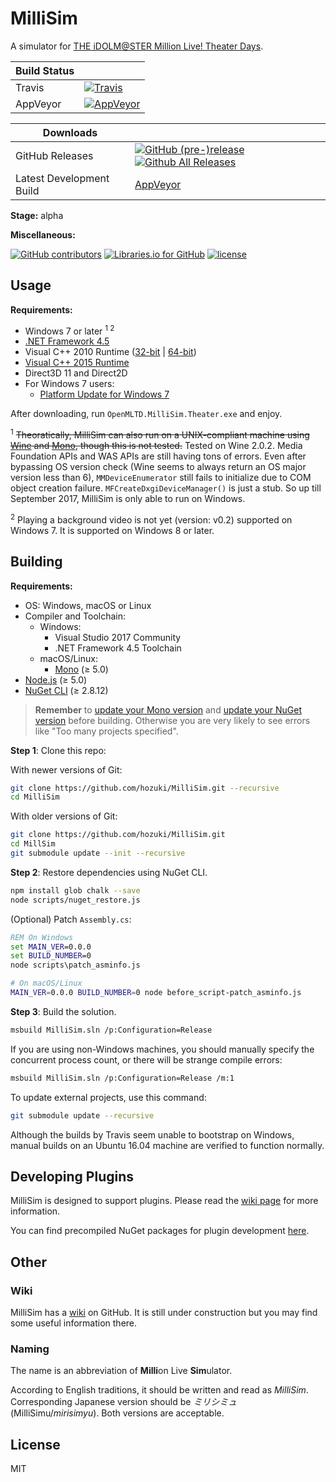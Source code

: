 # MilliSim

A simulator for [THE iDOLM@STER Million Live! Theater Days](https://millionlive.idolmaster.jp/theaterdays/).

| Build Status | |
|--|--|
| Travis | [![Travis](https://img.shields.io/travis/hozuki/MilliSim.svg)](https://travis-ci.org/hozuki/MilliSim) |
| AppVeyor | [![AppVeyor](https://img.shields.io/appveyor/ci/hozuki/MilliSim.svg)](https://ci.appveyor.com/project/hozuki/MilliSim) |

| Downloads| |
|--|--|
| GitHub Releases | [![GitHub (pre-)release](https://img.shields.io/github/release/hozuki/MilliSim/all.svg) ![Github All Releases](https://img.shields.io/github/downloads/hozuki/MilliSim/total.svg)](https://github.com/hozuki/MilliSim/releases) |
| Latest Development Build | [AppVeyor](https://ci.appveyor.com/api/projects/hozuki/MilliSim/artifacts/millisim-appveyor-latest.zip) |

**Stage:** alpha

**Miscellaneous:**

[![GitHub contributors](https://img.shields.io/github/contributors/hozuki/MilliSim.svg)](https://github.com/hozuki/MilliSim/graphs/contributors)
[![Libraries.io for GitHub](https://img.shields.io/librariesio/github/hozuki/MilliSim.svg)](https://github.com/hozuki/MilliSim)
[![license](https://img.shields.io/github/license/hozuki/MilliSim.svg)](LICENSE.txt)

## Usage

**Requirements:**

- Windows 7 or later <sup>1 2</sup>
- [.NET Framework 4.5](https://www.microsoft.com/en-us/download/details.aspx?id=42642)
- Visual C++ 2010 Runtime ([32-bit](https://www.microsoft.com/en-us/download/details.aspx?id=8328) | [64-bit](https://www.microsoft.com/en-us/download/details.aspx?id=13523))
- [Visual C++ 2015 Runtime](https://www.microsoft.com/en-us/download/details.aspx?id=53587)
- Direct3D 11 and Direct2D
- For Windows 7 users:
  - [Platform Update for Windows 7](https://www.microsoft.com/en-us/download/details.aspx?id=36805)

After downloading, run `OpenMLTD.MilliSim.Theater.exe` and enjoy.

<sup>1</sup> <del>Theoratically, MilliSim can also run on a UNIX-compliant machine using [Wine](https://www.winehq.org/download)
and [Mono](http://www.mono-project.com/download/), though this is not tested.</del> Tested
on Wine 2.0.2. Media Foundation APIs and WAS APIs are still having tons of errors. Even after
bypassing OS version check (Wine seems to always return an OS major version less than 6),
`MMDeviceEnumerator` still fails to initialize due to COM object creation failure. `MFCreateDxgiDeviceManager()`
is just a stub. So up till September 2017, MilliSim is only able to run on Windows.

<sup>2</sup> Playing a background video is not yet (version: v0.2) supported on Windows 7. It is
supported on Windows 8 or later.

## Building

**Requirements:**

- OS: Windows, macOS or Linux
- Compiler and Toolchain:
    - Windows:
        - Visual Studio 2017 Community
        - .NET Framework 4.5 Toolchain
    - macOS/Linux: 
        - [Mono](http://www.mono-project.com/download/) (≥ 5.0)
- [Node.js](https://nodejs.org/en/download/) (≥ 5.0)
- [NuGet CLI](https://www.nuget.org/downloads) (≥ 2.8.12)

> **Remember** to [update your Mono version](http://www.mono-project.com/download/#download-lin) and
> [update your NuGet version](https://docs.microsoft.com/en-us/nuget/guides/install-nuget) before
> building. Otherwise you are very likely to see errors like "Too many projects specified".

**Step 1**: Clone this repo:

With newer versions of Git:

```bash
git clone https://github.com/hozuki/MilliSim.git --recursive
cd MilliSim
```

With older versions of Git:

```bash
git clone https://github.com/hozuki/MilliSim.git
cd MillSim
git submodule update --init --recursive
```

**Step 2**: Restore dependencies using NuGet CLI.

```bash
npm install glob chalk --save
node scripts/nuget_restore.js
```

(Optional) Patch `Assembly.cs`:

```cmd
REM On Windows
set MAIN_VER=0.0.0
set BUILD_NUMBER=0
node scripts\patch_asminfo.js
```

```bash
# On macOS/Linux
MAIN_VER=0.0.0 BUILD_NUMBER=0 node before_script-patch_asminfo.js
```

**Step 3**: Build the solution.

```bash
msbuild MilliSim.sln /p:Configuration=Release
```

If you are using non-Windows machines, you should
manually specify the concurrent process count, or
there will be strange compile errors:

```bash
msbuild MilliSim.sln /p:Configuration=Release /m:1
```

To update external projects, use this command:

```bash
git submodule update --recursive
```

Although the builds by Travis seem unable to bootstrap on Windows,
manual builds on an Ubuntu 16.04 machine are verified to function
normally.

## Developing Plugins

MilliSim is designed to support plugins. Please read the [wiki page](https://github.com/hozuki/MilliSim/wiki/Creating-Plugins) for more information.

You can find precompiled NuGet packages for plugin development [here](https://www.nuget.org/packages?q=MilliSim).

## Other

### Wiki

MilliSim has a [wiki](https://github.com/hozuki/MilliSim/wiki) on GitHub. It is still under construction but you may find some useful information there.

### Naming

The name is an abbreviation of **Milli**on Live **Sim**ulator.

According to English traditions, it should be written and read as *MilliSim*.
Corresponding Japanese version should be *ミリシミュ* (MilliSimu/*mirisimyu*).
Both versions are acceptable.

## License

MIT
